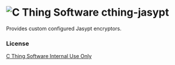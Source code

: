 # ![C Thing Software](https://www.cthing.com/branding/CThingSoftware-57x60.png "C Thing Software") cthing-jasypt
Provides custom configured Jasypt encryptors.
### License
[C Thing Software Internal Use Only](https://www.cthing.com/licenses/internal.txt)
